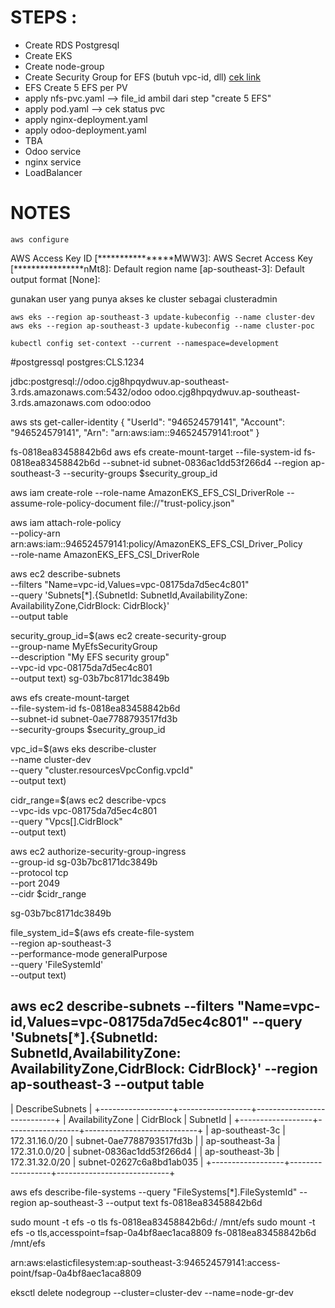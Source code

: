 # STEPS : 
- Create RDS Postgresql
- Create EKS 
- Create node-group 
- Create Security Group for EFS (butuh vpc-id, dll) [cek link](https://docs.aws.amazon.com/eks/latest/userguide/efs-csi.html)
- EFS Create 5 EFS per PV
- apply nfs-pvc.yaml --> file_id ambil dari step "create 5 EFS"
- apply pod.yaml --> cek status pvc
- apply nginx-deployment.yaml
- apply odoo-deployment.yaml
- TBA 
- Odoo service 
- nginx service
- LoadBalancer 

# NOTES

```
aws configure 
```
AWS Access Key ID [****************MWW3]:
AWS Secret Access Key [****************nMt8]:
Default region name [ap-southeast-3]:
Default output format [None]:

gunakan user yang punya akses ke cluster sebagai clusteradmin


```
aws eks --region ap-southeast-3 update-kubeconfig --name cluster-dev
aws eks --region ap-southeast-3 update-kubeconfig --name cluster-poc

kubectl config set-context --current --namespace=development
```


#postgressql 
postgres:CLS.1234

jdbc:postgresql://odoo.cjg8hpqydwuv.ap-southeast-3.rds.amazonaws.com:5432/odoo
odoo.cjg8hpqydwuv.ap-southeast-3.rds.amazonaws.com
odoo:odoo


aws sts get-caller-identity
{
    "UserId": "946524579141",
    "Account": "946524579141",
    "Arn": "arn:aws:iam::946524579141:root"
}

fs-0818ea83458842b6d
aws efs create-mount-target --file-system-id fs-0818ea83458842b6d --subnet-id subnet-0836ac1dd53f266d4 --region ap-southeast-3 --security-groups $security_group_id

aws iam create-role   --role-name AmazonEKS_EFS_CSI_DriverRole   --assume-role-policy-document file://"trust-policy.json"

aws iam attach-role-policy \
  --policy-arn arn:aws:iam::946524579141:policy/AmazonEKS_EFS_CSI_Driver_Policy \
  --role-name AmazonEKS_EFS_CSI_DriverRole

  
aws ec2 describe-subnets \
--filters "Name=vpc-id,Values=vpc-08175da7d5ec4c801" \
--query 'Subnets[*].{SubnetId: SubnetId,AvailabilityZone: AvailabilityZone,CidrBlock: CidrBlock}' \
--output table

security_group_id=$(aws ec2 create-security-group \
    --group-name MyEfsSecurityGroup \
    --description "My EFS security group" \
    --vpc-id vpc-08175da7d5ec4c801 \
    --output text)
sg-03b7bc8171dc3849b

aws efs create-mount-target \
    --file-system-id fs-0818ea83458842b6d \
    --subnet-id subnet-0ae7788793517fd3b  \
    --security-groups $security_group_id

vpc_id=$(aws eks describe-cluster \
    --name cluster-dev \
    --query "cluster.resourcesVpcConfig.vpcId" \
    --output text)

cidr_range=$(aws ec2 describe-vpcs \
    --vpc-ids vpc-08175da7d5ec4c801 \
    --query "Vpcs[].CidrBlock" \
    --output text)

aws ec2 authorize-security-group-ingress \
    --group-id sg-03b7bc8171dc3849b \
    --protocol tcp \
    --port 2049 \
    --cidr $cidr_range


sg-03b7bc8171dc3849b

file_system_id=$(aws efs create-file-system \
    --region ap-southeast-3 \
    --performance-mode generalPurpose \
    --query 'FileSystemId' \
    --output text)

aws ec2 describe-subnets --filters "Name=vpc-id,Values=vpc-08175da7d5ec4c801" --query 'Subnets[*].{SubnetId: SubnetId,AvailabilityZone: AvailabilityZone,CidrBlock: CidrBlock}' --region ap-southeast-3 --output table
--------------------------------------------------------------------
|                          DescribeSubnets                         |
+------------------+------------------+----------------------------+
| AvailabilityZone |    CidrBlock     |         SubnetId           |
+------------------+------------------+----------------------------+
|  ap-southeast-3c |  172.31.16.0/20  |  subnet-0ae7788793517fd3b  |
|  ap-southeast-3a |  172.31.0.0/20   |  subnet-0836ac1dd53f266d4  |
|  ap-southeast-3b |  172.31.32.0/20  |  subnet-02627c6a8bd1ab035  |
+------------------+------------------+----------------------------+

 aws efs describe-file-systems --query "FileSystems[*].FileSystemId" --region ap-southeast-3 --output text
 fs-0818ea83458842b6d

 
 sudo mount -t efs -o tls fs-0818ea83458842b6d:/ /mnt/efs
 sudo mount -t efs -o tls,accesspoint=fsap-0a4bf8aec1aca8809 fs-0818ea83458842b6d /mnt/efs

 arn:aws:elasticfilesystem:ap-southeast-3:946524579141:access-point/fsap-0a4bf8aec1aca8809


 eksctl delete nodegroup --cluster=cluster-dev --name=node-gr-dev


